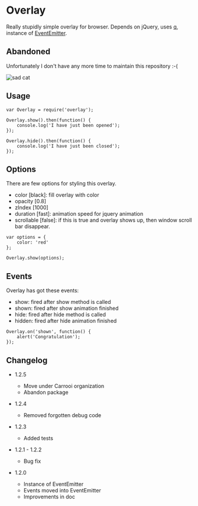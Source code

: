 # Overlay

Really stupidly simple overlay for browser.
Depends on jQuery, uses [q](library), instance of [EventEmitter](http://nodejs.org/api/events.html).

## Abandoned

Unfortunately I don't have any more time to maintain this repository :-(

![sad cat](https://raw.githubusercontent.com/sakren/sakren.github.io/master/images/sad-kitten.jpg)

## Usage

```
var Overlay = require('overlay');

Overlay.show().then(function() {
	console.log('I have just been opened');
});

Overlay.hide().then(function() {
	console.log('I have just been closed');
});
```

## Options

There are few options for styling this overlay.

* color [black]: fill overlay with color
* opacity [0.8]
* zIndex [1000]
* duration [fast]: animation speed for jquery animation
* scrollable [false]: if this is true and overlay shows up, then window scroll bar disappear.

```
var options = {
	color: 'red'
};

Overlay.show(options);
```

## Events

Overlay has got these events:

* show: fired after show method is called
* shown: fired after show animation finished
* hide: fired after hide method is called
* hidden: fired after hide animation finished

```
Overlay.on('shown', function() {
	alert('Congratulation');
});
```

## Changelog

* 1.2.5
	+ Move under Carrooi organization
	+ Abandon package

* 1.2.4
	+ Removed forgotten debug code

* 1.2.3
	+ Added tests

* 1.2.1 - 1.2.2
	+ Bug fix

* 1.2.0
	+ Instance of EventEmitter
	+ Events moved into EventEmitter
	+ Improvements in doc
